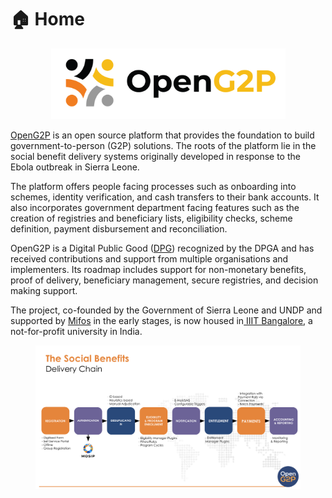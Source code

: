 # 🏠 Home

<div align="center">

<figure><img src=".gitbook/assets/Open G2P Horizontal Logo@2x.png" alt="" width="375"><figcaption></figcaption></figure>

</div>

[OpenG2P](https://openg2p.org) is an open source platform that provides the foundation to build government-to-person (G2P) solutions. The roots of the platform lie in the social benefit delivery systems originally developed in response to the Ebola outbreak in Sierra Leone.

The platform offers people facing processes such as onboarding into schemes, identity verification, and cash transfers to their bank accounts. It also incorporates government department facing features such as the creation of registries and beneficiary lists, eligibility checks, scheme definition, payment disbursement and reconciliation.

OpenG2P is a Digital Public Good ([DPG](https://digitalpublicgoods.net/registry/openg2p.html)) recognized by the DPGA and has received contributions and support from multiple organisations and implementers. Its roadmap includes support for non-monetary benefits, proof of delivery, beneficiary management, secure registries, and decision making support.

The project, co-founded by the Government of Sierra Leone and UNDP and supported by [Mifos](https://mifos.org) in the early stages, is now housed in[ IIIT Bangalore](https://www.iiitb.ac.in/), a not-for-profit university in India.

<figure><img src=".gitbook/assets/deliery-chain.png" alt=""><figcaption></figcaption></figure>
